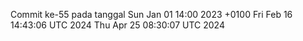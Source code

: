 Commit ke-55 pada tanggal Sun Jan 01 14:00 2023 +0100
Fri Feb 16 14:43:06 UTC 2024
Thu Apr 25 08:30:07 UTC 2024
